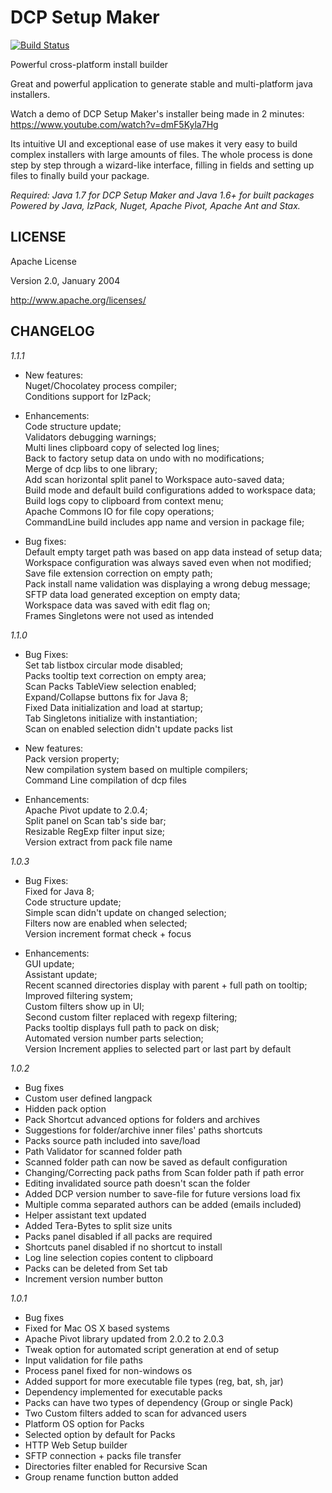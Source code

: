 DCP Setup Maker
===============
[![Build Status](https://travis-ci.org/DevComPack/setupmaker.svg)](https://travis-ci.org/DevComPack/setupmaker)  
  
Powerful cross-platform install builder  

Great and powerful application to generate stable and multi-platform java installers.  

Watch a demo of DCP Setup Maker's installer being made in 2 minutes: https://www.youtube.com/watch?v=dmF5Kyla7Hg

Its intuitive UI and exceptional ease of use makes it very easy to build complex installers with large amounts of files.
The whole process is done step by step through a wizard-like interface, filling in fields and setting up files to finally build your package.

*Required: Java 1.7 for DCP Setup Maker and Java 1.6+ for built packages*  
*Powered by Java, IzPack, Nuget, Apache Pivot, Apache Ant and Stax.*  


LICENSE
-------
Apache License

Version 2.0, January 2004

http://www.apache.org/licenses/

CHANGELOG
---------

*1.1.1*
+ New features:  
Nuget/Chocolatey process compiler;  
Conditions support for IzPack;  
- Enhancements:  
Code structure update;  
Validators debugging warnings;  
Multi lines clipboard copy of selected log lines;  
Back to factory setup data on undo with no modifications;  
Merge of dcp libs to one library;  
Add scan horizontal split panel to Workspace auto-saved data;  
Build mode and default build configurations added to workspace data;  
Build logs copy to clipboard from context menu;  
Apache Commons IO for file copy operations;  
CommandLine build includes app name and version in package file;  
* Bug fixes:  
Default empty target path was based on app data instead of setup data;  
Workspace configuration was always saved even when not modified;  
Save file extension correction on empty path;  
Pack install name validation was displaying a wrong debug message;  
SFTP data load generated exception on empty data;  
Workspace data was saved with edit flag on;  
Frames Singletons were not used as intended  

*1.1.0*
* Bug Fixes:  
Set tab listbox circular mode disabled;  
Packs tooltip text correction on empty area;  
Scan Packs TableView selection enabled;  
Expand/Collapse buttons fix for Java 8;  
Fixed Data initialization and load at startup;  
Tab Singletons initialize with instantiation;  
Scan on enabled selection didn't update packs list  
+ New features:  
Pack version property;  
New compilation system based on multiple compilers;  
Command Line compilation of dcp files  
- Enhancements:  
Apache Pivot update to 2.0.4;  
Split panel on Scan tab's side bar;  
Resizable RegExp filter input size;  
Version extract from pack file name  


*1.0.3*
* Bug Fixes:  
Fixed for Java 8;  
Code structure update;  
Simple scan didn't update on changed selection;  
Filters now are enabled when selected;  
Version increment format check + focus  
+ Enhancements:  
GUI update;  
Assistant update;  
Recent scanned directories display with parent + full path on tooltip;  
Improved filtering system;  
Custom filters show up in UI;  
Second custom filter replaced with regexp filtering;  
Packs tooltip displays full path to pack on disk;  
Automated version number parts selection;  
Version Increment applies to selected part or last part by default  


*1.0.2*
- Bug fixes
- Custom user defined langpack
- Hidden pack option
- Pack Shortcut advanced options for folders and archives
- Suggestions for folder/archive inner files' paths shortcuts
- Packs source path included into save/load
- Path Validator for scanned folder path
- Scanned folder path can now be saved as default configuration
- Changing/Correcting pack paths from Scan folder path if path error
- Editing invalidated source path doesn't scan the folder
- Added DCP version number to save-file for future versions load fix
- Multiple comma separated authors can be added (emails included)
- Helper assistant text updated
- Added Tera-Bytes to split size units
- Packs panel disabled if all packs are required
- Shortcuts panel disabled if no shortcut to install
- Log line selection copies content to clipboard
- Packs can be deleted from Set tab
- Increment version number button


*1.0.1*
- Bug fixes
- Fixed for Mac OS X based systems
- Apache Pivot library updated from 2.0.2 to 2.0.3
- Tweak option for automated script generation at end of setup
- Input validation for file paths
- Process panel fixed for non-windows os
- Added support for more executable file types (reg, bat, sh, jar)
- Dependency implemented for executable packs
- Packs can have two types of dependency (Group or single Pack)
- Two Custom filters added to scan for advanced users
- Platform OS option for Packs
- Selected option by default for Packs
- HTTP Web Setup builder
- SFTP connection + packs file transfer
- Directories filter enabled for Recursive Scan
- Group rename function button added
